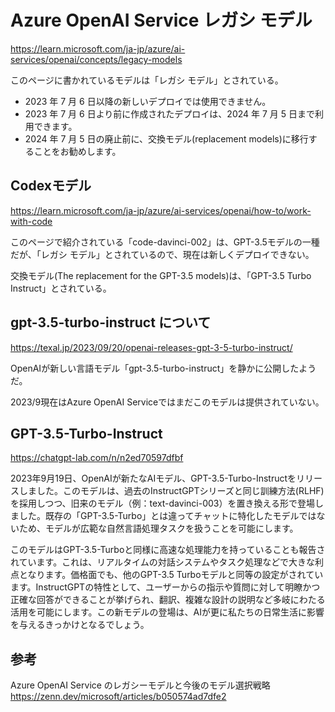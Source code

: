 # Azure OpenAI Service レガシ モデル

https://learn.microsoft.com/ja-jp/azure/ai-services/openai/concepts/legacy-models

このページに書かれているモデルは「レガシ モデル」とされている。

- 2023 年 7 月 6 日以降の新しいデプロイでは使用できません。
- 2023 年 7 月 6 日より前に作成されたデプロイは、2024 年 7 月 5 日まで利用できます。
- 2024 年 7 月 5 日の廃止前に、交換モデル(replacement models)に移行することをお勧めします。

## Codexモデル

https://learn.microsoft.com/ja-jp/azure/ai-services/openai/how-to/work-with-code

このページで紹介されている「code-davinci-002」は、GPT-3.5モデルの一種だが、「レガシ モデル」とされているので、現在は新しくデプロイできない。

交換モデル(The replacement for the GPT-3.5 models)は、「GPT-3.5 Turbo Instruct」とされている。


## gpt-3.5-turbo-instruct について

https://texal.jp/2023/09/20/openai-releases-gpt-3-5-turbo-instruct/

OpenAIが新しい言語モデル「gpt-3.5-turbo-instruct」を静かに公開したようだ。


2023/9現在はAzure OpenAI Serviceではまだこのモデルは提供されていない。

## GPT-3.5-Turbo-Instruct

https://chatgpt-lab.com/n/n2ed70597dfbf

2023年9月19日、OpenAIが新たなAIモデル、GPT-3.5-Turbo-Instructをリリースしました。このモデルは、過去のInstructGPTシリーズと同じ訓練方法(RLHF)を採用しつつ、旧来のモデル（例：text-davinci-003）を置き換える形で登場しました。既存の「GPT-3.5-Turbo」とは違ってチャットに特化したモデルではないため、モデルが広範な自然言語処理タスクを扱うことを可能にします。

このモデルはGPT-3.5-Turboと同様に高速な処理能力を持っていることも報告されています。これは、リアルタイムの対話システムやタスク処理などで大きな利点となります。価格面でも、他のGPT-3.5 Turboモデルと同等の設定がされています。InstructGPTの特性として、ユーザーからの指示や質問に対して明瞭かつ正確な回答ができることが挙げられ、翻訳、複雑な設計の説明など多岐にわたる活用を可能にします。この新モデルの登場は、AIが更に私たちの日常生活に影響を与えるきっかけとなるでしょう。

## 参考

Azure OpenAI Service のレガシーモデルと今後のモデル選択戦略
https://zenn.dev/microsoft/articles/b050574ad7dfe2
